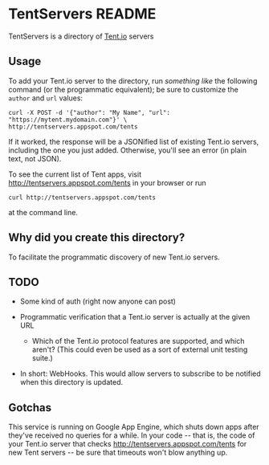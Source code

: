 # TentServers README

TentServers is a directory of [Tent.io](https://tent.io) servers

## Usage

To add your Tent.io server to the directory, run _something like_ the
following command (or the programmatic equivalent); be sure to
customize the `author` and `url` values:

    curl -X POST -d '{"author": "My Name", "url": "https://mytent.mydomain.com"}' \
    http://tentservers.appspot.com/tents

If it worked, the response will be a JSONified list of existing
Tent.io servers, including the one you just added.  Otherwise, you'll
see an error (in plain text, not JSON).

To see the current list of Tent apps, visit
<http://tentservers.appspot.com/tents> in your browser or run

    curl http://tentservers.appspot.com/tents

at the command line.


## Why did you create this directory?

To facilitate the programmatic discovery of new Tent.io servers.


## TODO

* Some kind of auth (right now anyone can post)

* Programmatic verification that a Tent.io server is actually at the
  given URL

  * Which of the Tent.io protocol features are supported, and which
    aren't?  (This could even be used as a sort of external unit
    testing suite.)

* In short: WebHooks. This would allow servers to subscribe to be
  notified when this directory is updated.


## Gotchas

This service is running on Google App Engine, which shuts down apps
after they've received no queries for a while.  In your code -- that
is, the code of your Tent.io server that checks
<http://tentservers.appspot.com/tents> for new Tent servers -- be sure
that timeouts won't blow anything up.
